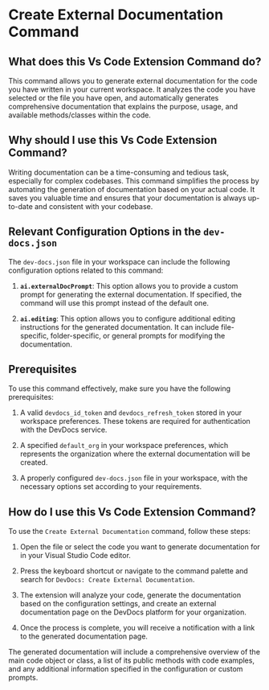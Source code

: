 
  
  # **Create External Documentation Command**

## What does this Vs Code Extension Command do?

This command allows you to generate external documentation for the code you have written in your current workspace. It analyzes the code you have selected or the file you have open, and automatically generates comprehensive documentation that explains the purpose, usage, and available methods/classes within the code.

## Why should I use this Vs Code Extension Command?

Writing documentation can be a time-consuming and tedious task, especially for complex codebases. This command simplifies the process by automating the generation of documentation based on your actual code. It saves you valuable time and ensures that your documentation is always up-to-date and consistent with your codebase.

## Relevant Configuration Options in the `dev-docs.json`

The `dev-docs.json` file in your workspace can include the following configuration options related to this command:

1. **`ai.externalDocPrompt`**: This option allows you to provide a custom prompt for generating the external documentation. If specified, the command will use this prompt instead of the default one.

2. **`ai.editing`**: This option allows you to configure additional editing instructions for the generated documentation. It can include file-specific, folder-specific, or general prompts for modifying the documentation.

## Prerequisites

To use this command effectively, make sure you have the following prerequisites:

1. A valid `devdocs_id_token` and `devdocs_refresh_token` stored in your workspace preferences. These tokens are required for authentication with the DevDocs service.

2. A specified `default_org` in your workspace preferences, which represents the organization where the external documentation will be created.

3. A properly configured `dev-docs.json` file in your workspace, with the necessary options set according to your requirements.

## How do I use this Vs Code Extension Command?

To use the `Create External Documentation` command, follow these steps:

1. Open the file or select the code you want to generate documentation for in your Visual Studio Code editor.

2. Press the keyboard shortcut or navigate to the command palette and search for `DevDocs: Create External Documentation`.

3. The extension will analyze your code, generate the documentation based on the configuration settings, and create an external documentation page on the DevDocs platform for your organization.

4. Once the process is complete, you will receive a notification with a link to the generated documentation page.

The generated documentation will include a comprehensive overview of the main code object or class, a list of its public methods with code examples, and any additional information specified in the configuration or custom prompts.
  
  